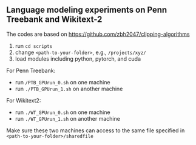 ## Language modeling experiments on Penn Treebank and Wikitext-2

The codes are based on https://github.com/zbh2047/clipping-algorithms

1. run `cd scripts`
2. change `<path-to-your-folder>`, e.g., `/projects/xyz/`
3. load modules including python, pytorch, and cuda

For Penn Treebank:
- run `/PTB_GPUrun_0.sh` on one machine
- run `./PTB_GPUrun_1.sh` on another machine

For Wikitext2:
- run `./WT_GPUrun_0.sh` on one machine
- run `./WT_GPUrun_1.sh` on another machine

Make sure these two machines can access to the same file specified in `<path-to-your-folder>/sharedfile`
